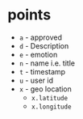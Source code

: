 # points

+ `a` - approved
+ `d` - Description
+ `e` - emotion
+ `n` - name i.e. title
+ `t` - timestamp
+ `u` - user id
+ `x` - geo location
  + `x.latitude`
  + `x.longitude`
